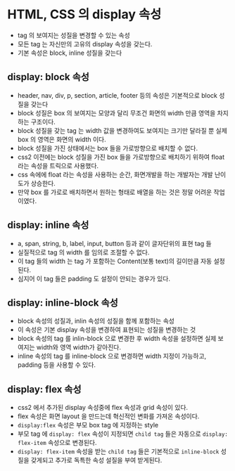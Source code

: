 # HTML, CSS 의 display 속성

- tag 의 보여지는 성질을 변경할 수 있는 속성
- 모든 tag 는 자신만의 고유의 display 속성을 갖는다.
- 기본 속성은 block, inline 성질을 갖는다

## display: block 속성

- header, nav, div, p, section, article, footer 등의 속성은 기본적으로 block 성질을 갖는다
- block 성질은 box 의 보여지는 모양과 달리 무조건 화면의 width 만큼 영역을 차지하는 구조이다.
- block 성질을 갖는 tag 는 width 값을 변경하여도 보여지는 크기만 달라질 뿐 실제 box 의 영역은 화면의 width 이다.
- block 성질을 가진 상태에서는 box 들을 가로방향으로 배치할 수 없다.
- css2 이전에는 block 성질을 가진 box 들을 가로방향으로 배치하기 위하여 float 라는 속성을 트릭으로 사용했다.
- css 속에에 float 라는 속성을 사용하는 순간, 화면개발을 하는 개발자는 개발 난이도가 상승한다.
- 만약 box 를 가로로 배치하면서 원하는 형태로 배열을 하는 것은 정말 어려운 작업이였다.

## display: inline 속성

- a, span, string, b, label, input, button 등과 같이 글자단위의 표현 tag 들
- 실질적으로 tag 의 width 를 임의로 조절할 수 없다.
- 이 tag 들의 width 는 tag 가 포함하는 Content(보통 text)의 길이만큼 자동 설정된다.
- 심지어 이 tag 들은 padding 도 설정이 안되는 경우가 있다.

## display: inline-block 속성

- block 속성의 성질과, inlin 속성의 성질을 함께 포함하는 속성
- 이 속성은 기본 display 속성을 변경하여 표현되는 성질을 변경하는 것
- block 속성의 tag 를 inlin-block 으로 변경한 후 width 속성을 설정하면 실제 보여지는 width와 영역 width가 같아진다.
- inline 속성의 tag 를 inline-block 으로 변경하면 width 지정이 가능하고, padding 등을 사용할 수 있다.

## display: flex 속성

- css2 에서 추가된 display 속성중에 flex 속성과 grid 속성이 있다.
- flex 속성은 화면 layout 을 만드는데 혁신적인 변화를 가져온 속성이다.
- `display:flex` 속성은 부모 box tag 에 지정하는 style
- 부모 tag 에 `display: flex` 속성이 지정되면 `child tag` 들은 자동으로 `display: flex-item` 속성으로 변경된다.
- `display: flex-item` 속성을 받는 `child tag` 들은 기본적으로 `inline-block` 성질을 갖게되고 추가로 독특한 속성 설질을 부여 받게된다.

